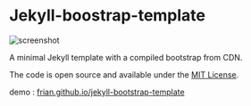 # Jekyll-boostrap-template

![screenshot](https://frian.github.io/img/01-jekyll-bootstrap.png)

A minimal Jekyll template with a compiled bootstrap from CDN.

The code is open source and available under the [MIT License](LICENSE.md).

demo : [frian.github.io/jekyll-bootstrap-template](https://frian.github.io/jekyll-bootstrap-template/)
